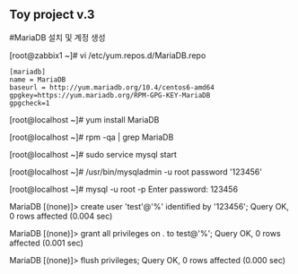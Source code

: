 Toy project v.3
---

#MariaDB 설치 및 계정 생성

[root@zabbix1 ~]# vi /etc/yum.repos.d/MariaDB.repo
```
[mariadb]
name = MariaDB
baseurl = http://yum.mariadb.org/10.4/centos6-amd64
gpgkey=https://yum.mariadb.org/RPM-GPG-KEY-MariaDB
gpgcheck=1
```
[root@localhost ~]# yum install MariaDB

[root@localhost ~]# rpm -qa | grep MariaDB

[root@localhost ~]# sudo service mysql start

[root@localhost ~]# /usr/bin/mysqladmin -u root password '123456'

[root@localhost ~]# mysql -u root -p
Enter password: 123456

MariaDB [(none)]> create user 'test'@'%' identified by '123456';
Query OK, 0 rows affected (0.004 sec)

MariaDB [(none)]> grant all privileges on *.* to test@'%';
Query OK, 0 rows affected (0.001 sec)

MariaDB [(none)]>  flush privileges;
Query OK, 0 rows affected (0.000 sec)
